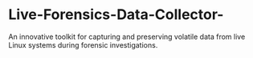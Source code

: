 # Live-Forensics-Data-Collector-
An innovative toolkit for capturing and preserving volatile data from live Linux systems during forensic investigations.
